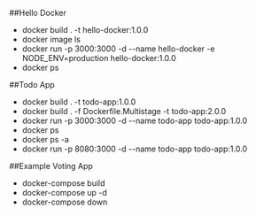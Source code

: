 ##Hello Docker
- docker build . -t hello-docker:1.0.0
- docker image ls
- docker run -p 3000:3000 -d --name hello-docker -e NODE_ENV=production hello-docker:1.0.0
- docker ps

##Todo App

- docker build . -t todo-app:1.0.0
- docker build . -f Dockerfile.Multistage -t todo-app:2.0.0
- docker run -p 3000:3000 -d --name todo-app todo-app:1.0.0
- docker ps
- docker ps -a
- docker run -p 8080:3000 -d --name todo-app todo-app:1.0.0

##Example Voting App
- docker-compose build
- docker-compose up -d
- docker-compose down